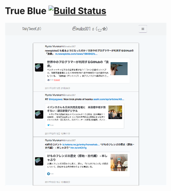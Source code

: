 True Blue [![Build Status](https://travis-ci.org/ryota-murakami/daily-tweet.svg?branch=clean-OAuthLoginBunde-name)](https://travis-ci.org/ryota-murakami/trueblue)
========================

![example](./daily-tweet-example.png)
